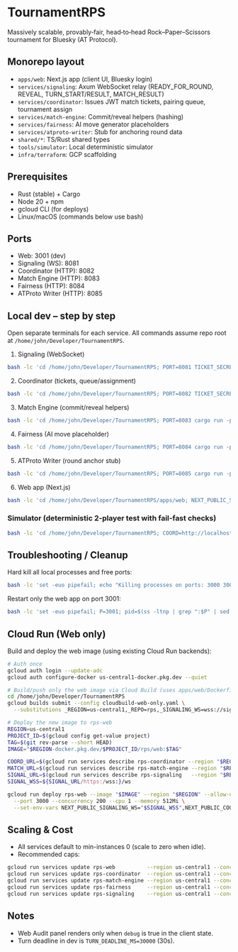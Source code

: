 # TournamentRPS

Massively scalable, provably‑fair, head‑to‑head Rock–Paper–Scissors tournament for Bluesky (AT Protocol).

## Monorepo layout
- `apps/web`: Next.js app (client UI, Bluesky login)
- `services/signaling`: Axum WebSocket relay (READY_FOR_ROUND, REVEAL, TURN_START/RESULT, MATCH_RESULT)
- `services/coordinator`: Issues JWT match tickets, pairing queue, tournament assign
- `services/match-engine`: Commit/reveal helpers (hashing)
- `services/fairness`: AI move generator placeholders
- `services/atproto-writer`: Stub for anchoring round data
- `shared/*`: TS/Rust shared types
- `tools/simulator`: Local deterministic simulator
- `infra/terraform`: GCP scaffolding

## Prerequisites
- Rust (stable) + Cargo
- Node 20 + npm
- gcloud CLI (for deploys)
- Linux/macOS (commands below use bash)

## Ports
- Web: 3001 (dev)
- Signaling (WS): 8081
- Coordinator (HTTP): 8082
- Match Engine (HTTP): 8083
- Fairness (HTTP): 8084
- ATProto Writer (HTTP): 8085

## Local dev – step by step

Open separate terminals for each service. All commands assume repo root at `/home/john/Developer/TournamentRPS`.

1) Signaling (WebSocket)
```bash
bash -lc 'cd /home/john/Developer/TournamentRPS; PORT=8081 TICKET_SECRET=dev MATCH_ENGINE_HTTP=http://localhost:8083 FAIRNESS_HTTP=http://localhost:8084 TURN_DEADLINE_MS=30000 cargo run -p rps-signaling'
```

2) Coordinator (tickets, queue/assignment)
```bash
bash -lc 'cd /home/john/Developer/TournamentRPS; PORT=8082 TICKET_SECRET=dev ATPROTO_WRITER_HTTP=http://localhost:8085 cargo run -p rps-coordinator'
```

3) Match Engine (commit/reveal helpers)
```bash
bash -lc 'cd /home/john/Developer/TournamentRPS; PORT=8083 cargo run -p rps-match-engine'
```

4) Fairness (AI move placeholder)
```bash
bash -lc 'cd /home/john/Developer/TournamentRPS; PORT=8084 cargo run -p rps-fairness'
```

5) ATProto Writer (round anchor stub)
```bash
bash -lc 'cd /home/john/Developer/TournamentRPS; PORT=8085 cargo run -p rps-atproto-writer'
```

6) Web app (Next.js)
```bash
bash -lc 'cd /home/john/Developer/TournamentRPS/apps/web; NEXT_PUBLIC_SIGNALING_WS=ws://localhost:8081/ws NEXT_PUBLIC_COORDINATOR_HTTP=http://localhost:8082 NEXT_PUBLIC_MATCH_ENGINE_HTTP=http://localhost:8083 npm install && npm run dev -- --port 3001'
```

### Simulator (deterministic 2‑player test with fail‑fast checks)
```bash
bash -lc 'cd /home/john/Developer/TournamentRPS; COORD=http://localhost:8082 SIG=ws://localhost:8081/ws cargo run -p rps-simulator'
```

## Troubleshooting / Cleanup

Hard kill all local processes and free ports:
```bash
bash -lc 'set -euo pipefail; echo "Killing processes on ports: 3000 3001 3010 8080 8081 8082 8083 8084 8085"; for p in 3000 3001 3010 8080 8081 8082 8083 8084 8085; do pids=$(lsof -t -i :$p 2>/dev/null || true); [ -n "$pids" ] && kill -9 $pids || true; done; echo "Killing dev processes by name"; pkill -9 -f "next dev|next start|node .*next" 2>/dev/null || true; pkill -9 -f "rps-signaling|rps-coordinator|rps-match-engine|rps-fairness|rps-atproto-writer" 2>/dev/null || true; pkill -9 -f "cargo run -p rps-" 2>/dev/null || true; if [ -f docker-compose.yml ]; then echo "Bringing down docker compose (if running)"; docker compose down -v --remove-orphans >/dev/null 2>&1 || true; fi; echo "Done."'
```

Restart only the web app on port 3001:
```bash
bash -lc 'set -euo pipefail; P=3001; pid=$(ss -ltnp | grep ":$P" | sed -E "s/.*pid=([0-9]+).*/\1/" | head -n1 || true); [ -n "${pid:-}" ] && kill -9 "$pid" || true; pkill -9 -f "next dev|next start|node .*next" 2>/dev/null || true; sleep 0.3; ss -ltnp | grep ":$P" || true; cd /home/john/Developer/TournamentRPS/apps/web; NEXT_PUBLIC_MODE=normal NEXT_PUBLIC_SIGNALING_WS=ws://localhost:8081/ws NEXT_PUBLIC_COORDINATOR_HTTP=http://localhost:8082 NEXT_PUBLIC_MATCH_ENGINE_HTTP=http://localhost:8083 npm run dev -- --port $P'
```

## Cloud Run (Web only)

Build and deploy the web image (using existing Cloud Run backends):
```bash
# Auth once
gcloud auth login --update-adc
gcloud auth configure-docker us-central1-docker.pkg.dev --quiet

# Build/push only the web image via Cloud Build (uses apps/web/Dockerfile)
cd /home/john/Developer/TournamentRPS
gcloud builds submit --config cloudbuild-web-only.yaml \
  --substitutions _REGION=us-central1,_REPO=rps,_SIGNALING_WS=wss://signaling.peace.zone/ws,_COORDINATOR_HTTP=https://coordinator.peace.zone,_MATCH_ENGINE_HTTP=https://match.peace.zone,_ATPROTO_APPVIEW_HOST=api.bsky.app,_ATPROTO_PDS_URL=https://bsky.social,_TAG=$(git rev-parse --short HEAD)

# Deploy the new image to rps-web
REGION=us-central1
PROJECT_ID=$(gcloud config get-value project)
TAG=$(git rev-parse --short HEAD)
IMAGE="$REGION-docker.pkg.dev/$PROJECT_ID/rps/web:$TAG"

COORD_URL=$(gcloud run services describe rps-coordinator --region "$REGION" --format='value(status.url)')
MATCH_URL=$(gcloud run services describe rps-match-engine --region "$REGION" --format='value(status.url)')
SIGNAL_URL=$(gcloud run services describe rps-signaling   --region "$REGION" --format='value(status.url)')
SIGNAL_WSS=${SIGNAL_URL/https:/wss:}/ws

gcloud run deploy rps-web --image "$IMAGE" --region "$REGION" --allow-unauthenticated \
  --port 3000 --concurrency 200 --cpu 1 --memory 512Mi \
  --set-env-vars NEXT_PUBLIC_SIGNALING_WS="$SIGNAL_WSS",NEXT_PUBLIC_COORDINATOR_HTTP="$COORD_URL",NEXT_PUBLIC_MATCH_ENGINE_HTTP="$MATCH_URL",NEXT_PUBLIC_ATPROTO_APPVIEW_HOST=api.bsky.app,NEXT_PUBLIC_ATPROTO_PDS_URL=https://bsky.social
```

## Scaling & Cost
- All services default to min-instances 0 (scale to zero when idle).
- Recommended caps:
```bash
gcloud run services update rps-web          --region us-central1 --concurrency 200 --min-instances 0 --max-instances 10
gcloud run services update rps-coordinator  --region us-central1 --concurrency 200 --min-instances 0 --max-instances 10
gcloud run services update rps-match-engine --region us-central1 --concurrency 80  --min-instances 0 --max-instances 10
gcloud run services update rps-fairness     --region us-central1 --concurrency 80  --min-instances 0 --max-instances 10
gcloud run services update rps-signaling    --region us-central1 --concurrency 50  --min-instances 0 --max-instances 10
```

## Notes
- Web Audit panel renders only when `debug` is true in the client state.
- Turn deadline in dev is `TURN_DEADLINE_MS=30000` (30s).
